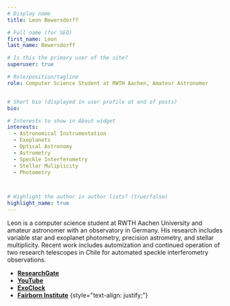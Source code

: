 ```yaml
---
# Display name
title: Leon Bewersdorff

# Full name (for SEO)
first_name: Leon
last_name: Bewersdorff

# Is this the primary user of the site?
superuser: true

# Role/position/tagline
role: Computer Science Student at RWTH Aachen, Amateur Astronomer


# Short bio (displayed in user profile at end of posts)
bio: 

# Interests to show in About widget
interests:
  - Astronomical Instrumentation
  - Exoplanets
  - Optical Astronomy
  - Astrometry
  - Speckle Interferometry
  - Stellar Muliplicity
  - Photometry



# Highlight the author in author lists? (true/false)
highlight_name: true
---
```


Leon is a computer science student at RWTH Aachen University and amateur astronomer with an observatory in Germany. His research includes variable star and exoplanet photometry, precision astrometry, and stellar multiplicity. Recent work includes automization and continued operation of two research telescopes in Chile for automated speckle interferometry observations.
  - [**ResearchGate**](https://www.researchgate.net/profile/Leon-Bewersdorff)
  - [**YouTube**](https://youtube.com/leonbewersdorff)
  - [**ExoClock**](https://www.exoclock.space/team)
  - [**Fairborn Institute**](https://www.fairborninstitute.org/staff)
{style="text-align: justify;"}
